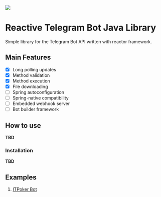 <a href="https://core.telegram.org/bots/api"><img src="https://img.shields.io/badge/Telegram%20Bots%20API%20Version-6.7-green.svg"/></a>

# Reactive Telegram Bot Java Library

Simple library for the Telegram Bot API written with reactor framework.

## Main Features

- [x] Long polling updates
- [x] Method validation
- [x] Method execution
- [x] File downloading
- [ ] Spring autoconfiguration
- [ ] Spring-native compatibility
- [ ] Embedded webhook server
- [ ] Bot builder framework

## How to use

**TBD**

### Installation

**TBD**

## Examples

1. [ITPoker Bot](https://github.com/mihaildemidoff/itpoker)
